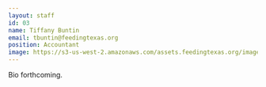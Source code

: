 ```yaml
---
layout: staff
id: 03
name: Tiffany Buntin
email: tbuntin@feedingtexas.org
position: Accountant
image: https://s3-us-west-2.amazonaws.com/assets.feedingtexas.org/images/staff/tiffany-buntin.JPG
---
```

Bio forthcoming.
